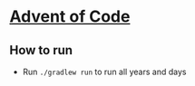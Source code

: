 # [Advent of Code](https://adventofcode.com)

## How to run

* Run `./gradlew run` to run all years and days

